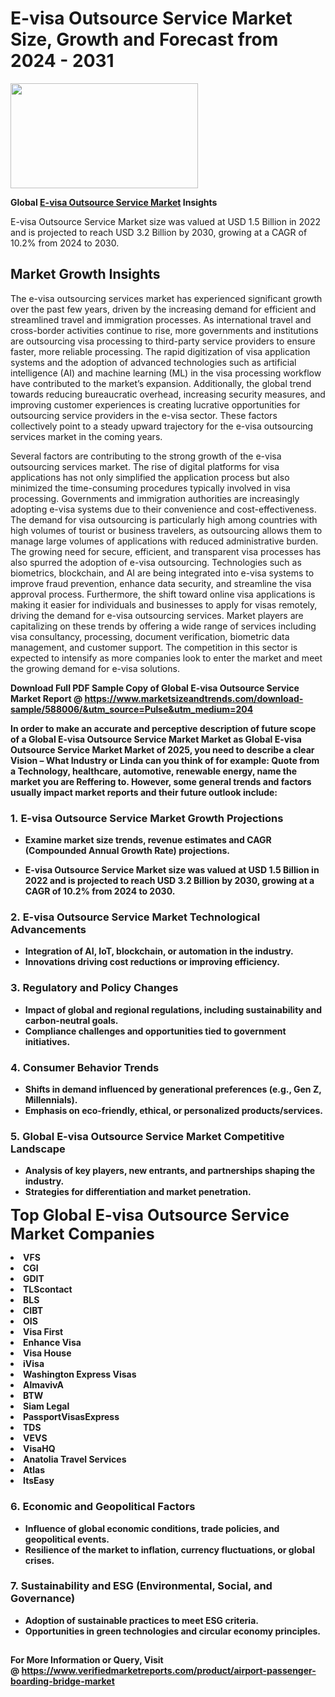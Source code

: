 <H1>E-visa Outsource Service Market Size, Growth and Forecast from 2024 - 2031</H1><img class="aligncenter size-medium wp-image-584254" src="https://thirdeyenews.in/wp-content/uploads/2024/09/Global-Market-Research-300x168.jpeg" alt="" width="300" height="168" /><p><strong>Global&nbsp;<a href="https://www.marketsizeandtrends.com/download-sample/588006/&amp;utm_source=Pulse&amp;utm_medium=204">E-visa Outsource Service Market</a> Insights</strong></p><p>E-visa Outsource Service Market size was valued at USD 1.5 Billion in 2022 and is projected to reach USD 3.2 Billion by 2030, growing at a CAGR of 10.2% from 2024 to 2030.</p><p><h2>Market Growth Insights</h2> <p>The e-visa outsourcing services market has experienced significant growth over the past few years, driven by the increasing demand for efficient and streamlined travel and immigration processes. As international travel and cross-border activities continue to rise, more governments and institutions are outsourcing visa processing to third-party service providers to ensure faster, more reliable processing. The rapid digitization of visa application systems and the adoption of advanced technologies such as artificial intelligence (AI) and machine learning (ML) in the visa processing workflow have contributed to the market’s expansion. Additionally, the global trend towards reducing bureaucratic overhead, increasing security measures, and improving customer experiences is creating lucrative opportunities for outsourcing service providers in the e-visa sector. These factors collectively point to a steady upward trajectory for the e-visa outsourcing services market in the coming years.</p> <p><strong></strong></p> <p>Several factors are contributing to the strong growth of the e-visa outsourcing services market. The rise of digital platforms for visa applications has not only simplified the application process but also minimized the time-consuming procedures typically involved in visa processing. Governments and immigration authorities are increasingly adopting e-visa systems due to their convenience and cost-effectiveness. The demand for visa outsourcing is particularly high among countries with high volumes of tourist or business travelers, as outsourcing allows them to manage large volumes of applications with reduced administrative burden. The growing need for secure, efficient, and transparent visa processes has also spurred the adoption of e-visa outsourcing. Technologies such as biometrics, blockchain, and AI are being integrated into e-visa systems to improve fraud prevention, enhance data security, and streamline the visa approval process. Furthermore, the shift toward online visa applications is making it easier for individuals and businesses to apply for visas remotely, driving the demand for e-visa outsourcing services. Market players are capitalizing on these trends by offering a wide range of services including visa consultancy, processing, document verification, biometric data management, and customer support. The competition in this sector is expected to intensify as more companies look to enter the market and meet the growing demand for e-visa solutions.</p> <p><strong></p><p><span class=""><strong>Download Full PDF Sample Copy of Global E-visa Outsource Service Market Report</strong> @ <a href="https://www.marketsizeandtrends.com/download-sample/588006/&amp;utm_source=Pulse&amp;utm_medium=204" target="_blank">https://www.marketsizeandtrends.com/download-sample/588006/&amp;utm_source=Pulse&amp;utm_medium=204</a></span></p><p>In order to make an accurate and perceptive description of future scope of a Global&nbsp;E-visa Outsource Service Market Market as Global&nbsp;E-visa Outsource Service Market Market of 2025, you need to describe a clear Vision &ndash; What Industry or Linda can you think of for example: Quote from a Technology, healthcare, automotive, renewable energy, name the market you are Reffering to. However, some general trends and factors usually impact market reports and their future outlook include:</p><h3>1.&nbsp;<strong>E-visa Outsource Service Market Growth Projections</strong></h3><ul><li>Examine market size trends, revenue estimates and CAGR (Compounded Annual Growth Rate) projections.</li><li><p>E-visa Outsource Service Market size was valued at USD 1.5 Billion in 2022 and is projected to reach USD 3.2 Billion by 2030, growing at a CAGR of 10.2% from 2024 to 2030.</p></li></ul><h3>2.&nbsp;<strong>E-visa Outsource Service Market Technological Advancements</strong></h3><ul><li>Integration of AI, IoT, blockchain, or automation in the industry.</li><li>Innovations driving cost reductions or improving efficiency.</li></ul><h3>3.&nbsp;<strong>Regulatory and Policy Changes</strong></h3><ul><li>Impact of global and regional regulations, including sustainability and carbon-neutral goals.</li><li>Compliance challenges and opportunities tied to government initiatives.</li></ul><h3>4.&nbsp;<strong>Consumer Behavior Trends</strong></h3><ul><li>Shifts in demand influenced by generational preferences (e.g., Gen Z, Millennials).</li><li>Emphasis on eco-friendly, ethical, or personalized products/services.</li></ul><h3>5.&nbsp;<strong>Global E-visa Outsource Service Market Competitive Landscape</strong></h3><ul><li>Analysis of key players, new entrants, and partnerships shaping the industry.</li><li>Strategies for differentiation and market penetration.</li></ul><p data-pm-slice="1 1 []"><span style="color: inherit; font-family: inherit; font-size: 25px;">Top Global E-visa Outsource Service Market Companies</span></p><div class="" data-test-id=""><p><li>VFS</li><li> CGI</li><li> GDIT</li><li> TLScontact</li><li> BLS</li><li> CIBT</li><li> OIS</li><li> Visa First</li><li> Enhance Visa</li><li> Visa House</li><li> iVisa</li><li> Washington Express Visas</li><li> AlmavivA</li><li> BTW</li><li> Siam Legal</li><li> PassportVisasExpress</li><li> TDS</li><li> VEVS</li><li> VisaHQ</li><li> Anatolia Travel Services</li><li> Atlas</li><li> ItsEasy</li></p></div><h3>6.&nbsp;<strong>Economic and Geopolitical Factors</strong></h3><ul><li>Influence of global economic conditions, trade policies, and geopolitical events.</li><li>Resilience of the market to inflation, currency fluctuations, or global crises.</li></ul><h3>7.&nbsp;<strong>Sustainability and ESG (Environmental, Social, and Governance)</strong></h3><ul><li>Adoption of sustainable practices to meet ESG criteria.</li><li>Opportunities in green technologies and circular economy principles.</li></ul><h2><strong style="font-size: 14px;">For More Information or Query, Visit @&nbsp;</strong><a style="background-color: #ffffff; font-size: 14px;" href="https://www.marketsizeandtrends.com/report/e-visa-outsource-service-market/" target="_blank">https://www.verifiedmarketreports.com/product/airport-passenger-boarding-bridge-market</a></h2>
